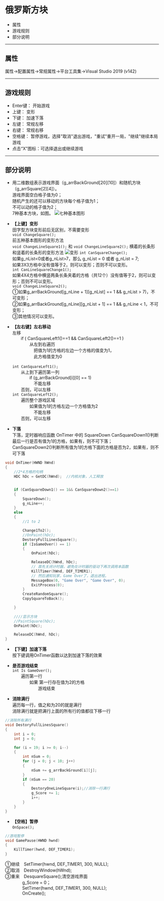 # 俄罗斯方块

* 属性
* 游戏规则
* 部分说明

****

## 属性

属性->配置属性->常规属性->平台工具集->Visual Studio 2019 (v142)  
****

## 游戏规则

* Enter键： 开始游戏
* 上键： 变形
* 下键： 加速下落
* 左键： 常规左移
* 右键： 常规右移
* 空格键： 暂停游戏，选择"取消"退出游戏，"重试"重开一局，"继续"继续本局游戏
* 点击“X”图标：可选择退出或继续游戏

****

## 部分说明

* 用二维数组表示游戏界面（g_arrBackGround[20][10]）和随机方块（g_arrSquare[2][4]）。  
游戏界面空白格子值为0；  
随机产生的还可以移动的方块每个格子值为1；  
不可以动的格子值为2；  
7种基本方块，如图。
![七种基本图形](说明图集\七种基本图形.jpg)

* **【上键】变形**  
田字型方块变形前后无区别，不需要变形  
`void ChangeSquare();`  
前五种基本图形的变形方法  
`void ChangeLineSquare1();` 和 `void ChangeLineSquare2();`
横着的长条形和竖着的长条形的变形方法
![变形](说明图集\上键变形.jpg)
`int CanSquareChange();`  
如果g_nList<0或者g_nList>7，那么 g_nList = 0 或者 g_nList = 7;  
如果3X3方格中没有值等于2，则可以变形；否则不可以变形。  
`int CanLineSquareChange1();`  
如果4X4方格中横竖两条长条夹着的方格（共12个）没有值等于2，则可以变形；否则不可以变形。  
`void ChangeLineSquare2();`  
①如果g_arrBackGround[g_nLine + 1][g_nList] == 1 && g_nList > 7)，不可变形；  
②如果g_arrBackGround[g_nLine][g_nList + 1] == 1 && g_nLine < 1，不可变形；  
③其他情况可以变形。

* **【左右键】左右移动**  
左移  
&emsp;&emsp;if ( CanSquareLeft1()==1 && CanSquareLeft2()==1 )  
&emsp;&emsp;&emsp;&emsp;从左到右遍历   
&emsp;&emsp;&emsp;&emsp;&emsp;把值为1的方格的左边一个方格的值变为1，  
&emsp;&emsp;&emsp;&emsp;&emsp;此方格值变为0  
&emsp;&emsp;&emsp;&emsp;  
`int CanSquareLeft1();`  
&emsp;&emsp;从上到下遍历第一列  
&emsp;&emsp;&emsp;&emsp;if (g_arrBackGround[i][0] == 1)  
&emsp;&emsp;&emsp;&emsp;&emsp;不能左移  
&emsp;&emsp;否则，可以左移  
`int CanSquareLeft2();`  
&emsp;&emsp;遍历整个游戏区域  
&emsp;&emsp;&emsp;&emsp;如果值为1的方格左边一个方格值为2  
&emsp;&emsp;&emsp;&emsp;&emsp;不能左移  
&emsp;&emsp;否则，可以左移

* **下落**  
下落，定时器响应函数 OnTimer 中的 SquareDown
CanSquareDown1()判断最后一行是否有值为1的方格，如果有，则不可下落；  
CanSquareDown2()判断所有值为1的方格下面的方格是否为2，如果有，则不可下落

```C
void OnTimer(HWND hWnd)
{
	//2*4方格的句柄
	HDC hDc = GetDC(hWnd);  //内核对象，人工释放


	if (CanSquareDown1() == 1&& CanSquareDown2()==1)
	{
		SquareDown();
		g_nLine++;
	}
	else
	{
		//1 to 2

		Change1To2();
		//OnPaint(hDc);
		DestoryFullLinesSquare();
		if (IsGameOver() == 1)
		{
			OnPaint(hDc);

			ReleaseDC(hWnd, hDc);
			// 首先关闭计时器，避免在计时器的驱动下再次调用本函数
			KillTimer(hWnd, DEF_TIMER1);
			// 然后通知玩家，Game Over了，退出进程。
			MessageBox(0, "Game Over", "Game Over", 0);
			ExitProcess(0);
		}
		CreateRandomSquare();
		CopySquareToBack();

	}
	
    ////显示方块
	//PaintSquare(hDc);
	OnPaint(hDc);

	ReleaseDC(hWnd, hDc);
}
```

* **【下键】加速下落**  
按下键调用OnTimer函数以达到加速下落的效果

* **是否游戏结束**  
`int Is GameOver();`  
&emsp;&emsp;遍历第一行   
&emsp;&emsp;&emsp;&emsp;如果  第一行存在值为2的方格  
&emsp;&emsp;&emsp;&emsp;&emsp;&emsp;游戏结束

* **消除满行**  
遍历每一行，值之和为20的就是满行  
消除满行就是把满行上面的所有行的值都往下移一行
```C
//消除所有满行
void DestoryFullLinesSquare()
{
	int i = 0;
	int j = 0;

	for (i = 19; i >= 0; i--)
	{
		int nSum = 0;
		for (j = 0; j < 10; j++)
		{
			nSum += g_arrBackGround[i][j];
		}
		if (nSum == 20)
		{
			DestoryOneLineSquare(i);//消除一行满行
			g_Score += 1;
			i++;
		}
	}
}

```

* **【空格】暂停**  
`OnSpace();`
```c
//游戏暂停
void GamePause(HWND hwnd)
{
	KillTimer(hwnd, DEF_TIMER1);
}
```  

①继续&emsp;SetTimer(hwnd, DEF_TIMER1, 300, NULL);  
②取消&emsp;DestroyWindow(hWnd);  
③重来&emsp;DesquareSquare();清空游戏界面  
&emsp;&emsp;&emsp;&emsp;g_Score = 0；  
&emsp;&emsp;&emsp;&emsp;SetTimer(hwnd, DEF_TIMER1, 300, NULL);  
&emsp;&emsp;&emsp;&emsp;OnCreate();  
